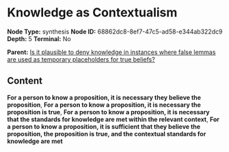 # Knowledge as Contextualism

**Node Type:** synthesis
**Node ID:** 68862dc8-8ef7-47c5-ad58-e344ab322dc9
**Depth:** 5
**Terminal:** No

**Parent:** [Is it plausible to deny knowledge in instances where false lemmas are used as temporary placeholders for true beliefs?](is-it-plausible-to-deny-knowledge-in-instances-where-false-lemmas-are-used-as-temporary-placeholders-for-true-beliefs-antithesis-500c6d7e-6aea-46e2-8bbc-244546b66324.md)

## Content

**For a person to know a proposition, it is necessary they believe the proposition**, **For a person to know a proposition, it is necessary the proposition is true**, **For a person to know a proposition, it is necessary that the standards for knowledge are met within the relevant context**, **For a person to know a proposition, it is sufficient that they believe the proposition, the proposition is true, and the contextual standards for knowledge are met**
